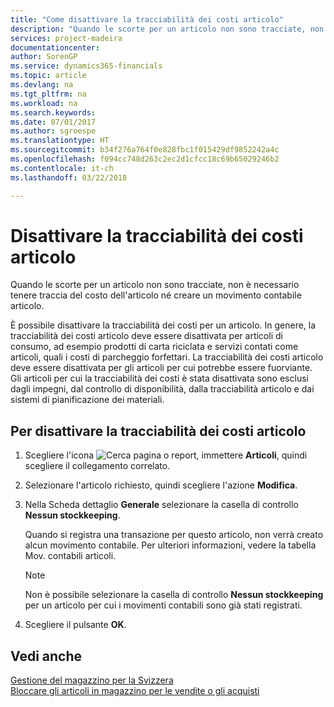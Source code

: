 ```yaml
---
title: "Come disattivare la tracciabilità dei costi articolo"
description: "Quando le scorte per un articolo non sono tracciate, non è necessario tenere traccia del costo dell'articolo né creare un movimento contabile articolo."
services: project-madeira
documentationcenter: 
author: SorenGP
ms.service: dynamics365-financials
ms.topic: article
ms.devlang: na
ms.tgt_pltfrm: na
ms.workload: na
ms.search.keywords: 
ms.date: 07/01/2017
ms.author: sgroespe
ms.translationtype: HT
ms.sourcegitcommit: b34f276a764f0e828fbc1f015429df9852242a4c
ms.openlocfilehash: f094cc748d263c2ec2d1cfcc18c69b65029246b2
ms.contentlocale: it-ch
ms.lasthandoff: 03/22/2018

---
```

# <a name="deactivate-item-cost-tracking"></a>Disattivare la tracciabilità dei costi articolo
Quando le scorte per un articolo non sono tracciate, non è necessario tenere traccia del costo dell'articolo né creare un movimento contabile articolo.  

È possibile disattivare la tracciabilità dei costi per un articolo. In genere, la tracciabilità dei costi articolo deve essere disattivata per articoli di consumo, ad esempio prodotti di carta riciclata e servizi contati come articoli, quali i costi di parcheggio forfettari. La tracciabilità dei costi articolo deve essere disattivata per gli articoli per cui potrebbe essere fuorviante. Gli articoli per cui la tracciabilità dei costi è stata disattivata sono esclusi dagli impegni, dal controllo di disponibilità, dalla tracciabilità articolo e dai sistemi di pianificazione dei materiali.  

## <a name="to-deactivate-item-cost-tracking"></a>Per disattivare la tracciabilità dei costi articolo  

1.  Scegliere l'icona ![Cerca pagina o report](../../media/ui-search/search_small.png "Cerca pagina o report"), immettere **Articoli**, quindi scegliere il collegamento correlato.  
2.  Selezionare l'articolo richiesto, quindi scegliere l'azione **Modifica**.  
3.  Nella Scheda dettaglio **Generale** selezionare la casella di controllo **Nessun stockkeeping**.  

    Quando si registra una transazione per questo articolo, non verrà creato alcun movimento contabile. Per ulteriori informazioni, vedere la tabella Mov. contabili articoli.  

    > [!NOTE]  
    >  Non è possibile selezionare la casella di controllo **Nessun stockkeeping** per un articolo per cui i movimenti contabili sono già stati registrati.  

4.  Scegliere il pulsante **OK**.  

## <a name="see-also"></a>Vedi anche  
 [Gestione del magazzino per la Svizzera](swiss-inventory-management.md)   
 [Bloccare gli articoli in magazzino per le vendite o gli acquisti](how-to-block-inventory-items-for-sales-or-purchases.md)

